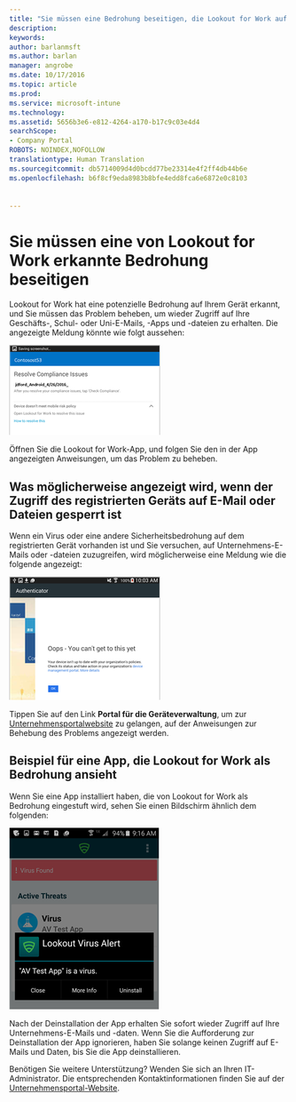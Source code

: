 ```yaml
---
title: "Sie müssen eine Bedrohung beseitigen, die Lookout for Work auf Ihrem Android-Gerät erkannt hat | Microsoft-Dokumentation"
description: 
keywords: 
author: barlanmsft
ms.author: barlan
manager: angrobe
ms.date: 10/17/2016
ms.topic: article
ms.prod: 
ms.service: microsoft-intune
ms.technology: 
ms.assetid: 5656b3e6-e812-4264-a170-b17c9c03e4d4
searchScope:
- Company Portal
ROBOTS: NOINDEX,NOFOLLOW
translationtype: Human Translation
ms.sourcegitcommit: db5714009d4d0bcdd77be23314e4f2ff4db44b6e
ms.openlocfilehash: b6f8cf9eda8983b8bfe4edd8fca6e6872e0c8103


---
```


# <a name="you-need-to-resolve-a-threat-found-by-lookout-for-work"></a>Sie müssen eine von Lookout for Work erkannte Bedrohung beseitigen

Lookout for Work hat eine potenzielle Bedrohung auf Ihrem Gerät erkannt, und Sie müssen das Problem beheben, um wieder Zugriff auf Ihre Geschäfts-, Schul- oder Uni-E-Mails, -Apps und -dateien zu erhalten. Die angezeigte Meldung könnte wie folgt aussehen:

![Lookout for Work hat auf Ihrem Gerät eine Bedrohung erkannt](./media/lookout-threat-found-android.png)

Öffnen Sie die Lookout for Work-App, und folgen Sie den in der App angezeigten Anweisungen, um das Problem zu beheben.

## <a name="what-you-might-see-if-your-enrolled-device-is-blocked-from-accessing-email-or-files"></a>Was möglicherweise angezeigt wird, wenn der Zugriff des registrierten Geräts auf E-Mail oder Dateien gesperrt ist

Wenn ein Virus oder eine andere Sicherheitsbedrohung auf dem registrierten Gerät vorhanden ist und Sie versuchen, auf Unternehmens-E-Mails oder -dateien zuzugreifen, wird möglicherweise eine Meldung wie die folgende angezeigt:

![Lookout for Work-Fehlermeldung mit Link zur Unternehmensportalwebsite](./media/lookout-go-to-device-management-portal-android.png)

Tippen Sie auf den Link **Portal für die Geräteverwaltung**, um zur [Unternehmensportalwebsite](http://portal.manage.microsoft.com) zu gelangen, auf der Anweisungen zur Behebung des Problems angezeigt werden.

## <a name="example-of-an-app-that-lookout-for-work-sees-as-a-threat"></a>Beispiel für eine App, die Lookout for Work als Bedrohung ansieht

Wenn Sie eine App installiert haben, die von Lookout for Work als Bedrohung eingestuft wird, sehen Sie einen Bildschirm ähnlich dem folgenden:

![Beispiel für eine Viruswarnung von Lookout for Work](./media/lookout-virus-alert-android.png)

Nach der Deinstallation der App erhalten Sie sofort wieder Zugriff auf Ihre Unternehmens-E-Mails und -daten. Wenn Sie die Aufforderung zur Deinstallation der App ignorieren, haben Sie solange keinen Zugriff auf E-Mails und Daten, bis Sie die App deinstallieren.

Benötigen Sie weitere Unterstützung? Wenden Sie sich an Ihren IT-Administrator. Die entsprechenden Kontaktinformationen finden Sie auf der [Unternehmensportal-Website](http://portal.manage.microsoft.com).





<!--HONumber=Dec16_HO3-->


